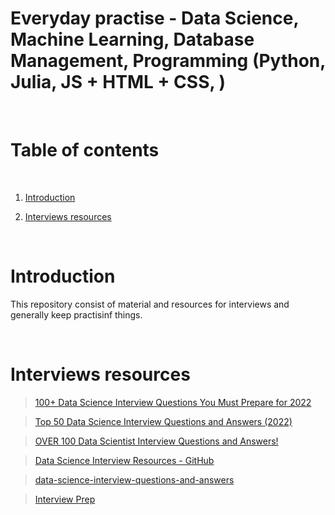 
# Everyday practise - Data Science, Machine Learning, Database Management, Programming (Python, Julia, JS + HTML + CSS, )

<p>&nbsp;</p>

# Table of contents

<p>&nbsp;</p>

1. [Introduction](#Introduction)

2. [Interviews resources](#Interviews-resources)

<p>&nbsp;</p>

# Introduction

This repository consist of material and resources for interviews and generally keep practisinf things.

<p>&nbsp;</p>

# Interviews resources


> [100+ Data Science Interview Questions You Must Prepare for 2022](https://www.edureka.co/blog/interview-questions/data-science-interview-questions/#statistics)

> [Top 50 Data Science Interview Questions and Answers (2022)](https://www.guru99.com/data-science-interview-questions.html)

> [OVER 100 Data Scientist Interview Questions and Answers!](https://towardsdatascience.com/over-100-data-scientist-interview-questions-and-answers-c5a66186769a)

> [Data Science Interview Resources - GitHub](https://github.com/cdeweyx/DS-Career-Resources/blob/master/Interview-Resources.md)

> [data-science-interview-questions-and-answers](https://github.com/iamtodor/data-science-interview-questions-and-answers)

> [Interview Prep](https://www.youtube.com/watch?v=mlumJPFvooQ&list=PLZoTAELRMXVM0zN0cgJrfT6TK2ypCpQdY)
